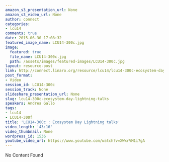 ```yaml
---
amazon_s3_presentation_url: None
amazon_s3_video_url: None
author: connect
categories:
- lcu14
comments: true
date: 2015-06-30 17:08:32
featured_image_name: LCU14-300c.jpg
image:
  featured: true
  file_name: LCU14-300c.jpg
  path: /assets/images/featured-images/LCU14-300c.jpg
layout: resource-post
link: http://connect.linaro.org/resource/lcu14/lcu14-300c-ecosystem-day-lightning-talks/
post_format:
- Video
session_id: LCU14-300c
session_track: None
slideshare_presentation_url: None
slug: lcu14-300c-ecosystem-day-lightning-talks
speakers: Andrea Gallo
tags:
- lcu14
- LCU14-300f
title: 'LCU14-300c : Ecosystem Day Lightning talks'
video_length: '43:16'
video_thumbnail: None
wordpress_id: 1536
youtube_video_url: https://www.youtube.com/watch?v=XWxrVM1i7gA
---
```


No Content Found